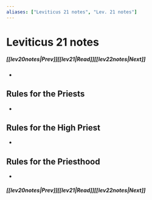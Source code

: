 ```yaml
---
aliases: ["Leviticus 21 notes", "Lev. 21 notes"]
---
```

# Leviticus 21 notes
##### <span class=arrow-left></span>[[lev20notes|Prev]]<span class=navigation-separator></span>[[lev21|Read]]<span class=navigation-separator></span>[[lev22notes|Next]]<span class=arrow-right></span>
- 
## Rules for the Priests
- 
## Rules for the High Priest
- 
## Rules for the Priesthood
- 
##### <span class=arrow-left></span>[[lev20notes|Prev]]<span class=navigation-separator></span>[[lev21|Read]]<span class=navigation-separator></span>[[lev22notes|Next]]<span class=arrow-right></span>